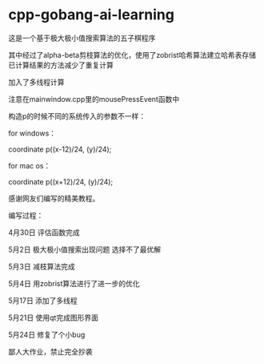 # cpp-gobang-ai-learning

这是一个基于极大极小值搜索算法的五子棋程序

其中经过了alpha-beta剪枝算法的优化，使用了zobrist哈希算法建立哈希表存储已计算结果的方法减少了重复计算

加入了多线程计算

注意在mainwindow.cpp里的mousePressEvent函数中

构造p的时候不同的系统传入的参数不一样：

for windows：

coordinate p((x-12)/24, (y)/24);

for mac os：

coordinate p((x+12)/24, (y)/24);

感谢网友们编写的精美教程。

编写过程：

4月30日 评估函数完成

5月2日 极大极小值搜索出现问题 选择不了最优解

5月3日 减枝算法完成 

5月4日 用zobrist算法进行了进一步的优化

5月17日 添加了多线程

5月21日 使用qt完成图形界面

5月24日 修复了个小bug

鄙人大作业，禁止完全抄袭
